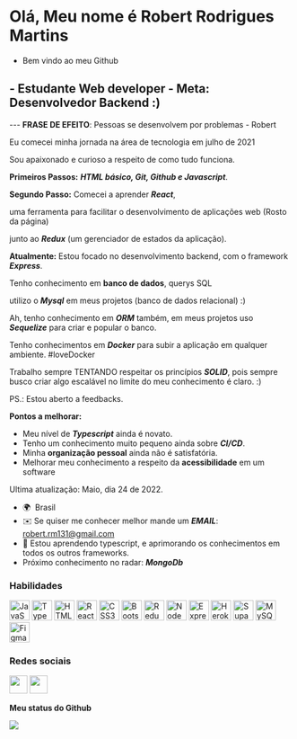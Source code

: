 Olá, Meu nome é Robert Rodrigues Martins
=========================================

- Bem vindo ao meu Github

\- Estudante Web developer
\- Meta: Desenvolvedor Backend :)
--------------------------

--- **FRASE DE EFEITO**: Pessoas se desenvolvem por problemas - Robert

Eu comecei minha jornada na área de tecnologia em julho de 2021

Sou apaixonado e curioso a respeito de como tudo funciona.

**Primeiros Passos:**  ***HTML básico, Git, Github e Javascript***. 

**Segundo Passo:** Comecei a aprender ***React***,

uma ferramenta para facilitar o desenvolvimento de aplicações web (Rosto da página)

junto ao ***Redux*** (um gerenciador de estados da aplicação).

**Atualmente:** Estou focado no desenvolvimento backend, com o framework ***Express***.

Tenho conhecimento em **banco de dados**, querys SQL

utilizo o ***Mysql*** em meus projetos (banco de dados relacional) :)

Ah, tenho conhecimento em ***ORM*** também, em meus projetos uso ***Sequelize*** para criar e popular o banco. 

Tenho conhecimentos em ***Docker*** para subir a aplicação em qualquer ambiente. #loveDocker

Trabalho sempre TENTANDO respeitar os princípios ***SOLID***, pois sempre busco criar algo escalável
no limite do meu conhecimento é claro. :)

PS.: Estou aberto a feedbacks.

**Pontos a melhorar:**
  - Meu nível de ***Typescript*** ainda é novato.
  - Tenho um conhecimento muito pequeno ainda sobre ***CI/CD***.
  - Minha **organização pessoal** ainda não é satisfatória.
  - Melhorar meu conhecimento a respeito da **acessibilidade** em um software

Ultima atualização: Maio, dia 24 de 2022.

*   🌍  Brasil
*   ✉️  Se quiser me conhecer melhor mande um ***EMAIL***: [robert.rm131@gmail.com](mailto:robert.rm131@gmail.com)
*   🧠  Estou aprendendo typescript, e aprimorando os conhecimentos em todos os outros frameworks.
*   Próximo conhecimento no radar: ***MongoDb***

### Habilidades

<p align="left">
<a href="https://developer.mozilla.org/en-US/docs/Web/JavaScript" target="_blank" rel="noreferrer"><img src="https://raw.githubusercontent.com/danielcranney/readme-generator/main/public/icons/skills/javascript-colored.svg" width="36" height="36" alt="JavaScript" /></a>
<a href="https://www.typescriptlang.org/" target="_blank" rel="noreferrer"><img src="https://raw.githubusercontent.com/danielcranney/readme-generator/main/public/icons/skills/typescript-colored.svg" width="36" height="36" alt="TypeScript" /></a>
<a href="https://developer.mozilla.org/en-US/docs/Glossary/HTML5" target="_blank" rel="noreferrer"><img src="https://raw.githubusercontent.com/danielcranney/readme-generator/main/public/icons/skills/html5-colored.svg" width="36" height="36" alt="HTML5" /></a>
<a href="https://reactjs.org/" target="_blank" rel="noreferrer"><img src="https://raw.githubusercontent.com/danielcranney/readme-generator/main/public/icons/skills/react-colored.svg" width="36" height="36" alt="React" /></a>
<a href="https://www.w3.org/TR/CSS/#css" target="_blank" rel="noreferrer"><img src="https://raw.githubusercontent.com/danielcranney/readme-generator/main/public/icons/skills/css3-colored.svg" width="36" height="36" alt="CSS3" /></a>
<a href="https://getbootstrap.com/" target="_blank" rel="noreferrer"><img src="https://raw.githubusercontent.com/danielcranney/readme-generator/main/public/icons/skills/bootstrap-colored.svg" width="36" height="36" alt="Bootstrap" /></a>
<a href="https://redux.js.org/" target="_blank" rel="noreferrer"><img src="https://raw.githubusercontent.com/danielcranney/readme-generator/main/public/icons/skills/redux-colored.svg" width="36" height="36" alt="Redux" /></a>
<a href="https://nodejs.org/en/" target="_blank" rel="noreferrer"><img src="https://raw.githubusercontent.com/danielcranney/readme-generator/main/public/icons/skills/nodejs-colored.svg" width="36" height="36" alt="NodeJS" /></a>
<a href="https://expressjs.com/" target="_blank" rel="noreferrer"><img src="https://raw.githubusercontent.com/danielcranney/readme-generator/main/public/icons/skills/express-colored.svg" width="36" height="36" alt="Express" /></a>
<a href="https://www.heroku.com/" target="_blank" rel="noreferrer"><img src="https://raw.githubusercontent.com/danielcranney/readme-generator/main/public/icons/skills/heroku-colored.svg" width="36" height="36" alt="Heroku" /></a>
<a href="https://supabase.io/" target="_blank" rel="noreferrer"><img src="https://raw.githubusercontent.com/danielcranney/readme-generator/main/public/icons/skills/supabase-colored.svg" width="36" height="36" alt="Supabase" /></a>
<a href="https://www.mysql.com/" target="_blank" rel="noreferrer"><img src="https://raw.githubusercontent.com/danielcranney/readme-generator/main/public/icons/skills/mysql-colored.svg" width="36" height="36" alt="MySQL" /></a>
<a href="https://www.figma.com/" target="_blank" rel="noreferrer"><img src="https://raw.githubusercontent.com/danielcranney/readme-generator/main/public/icons/skills/figma-colored.svg" width="36" height="36" alt="Figma" /></a>
</p>

### Redes sociais

<p align="left"> <a href="https://www.github.com/RobertRodriguesMartins" target="_blank" rel="noreferrer"><img src="https://raw.githubusercontent.com/danielcranney/readme-generator/main/public/icons/socials/github.svg" width="32" height="32" /></a> <a href="https://www.linkedin.com/in/robert-martins" target="_blank" rel="noreferrer"><img src="https://raw.githubusercontent.com/danielcranney/readme-generator/main/public/icons/socials/linkedin.svg" width="32" height="32" /></a></p>


<b>Meu status do Github</b>

<a href="http://www.github.com/RobertRodriguesMartins"><img src="https://github-readme-streak-stats.herokuapp.com/?user=RobertRodriguesMartins&stroke=ffffff&background=1c1917&ring=0891b2&fire=0891b2&currStreakNum=ffffff&currStreakLabel=0891b2&sideNums=ffffff&sideLabels=ffffff&dates=ffffff&hide_border=true" /></a>
